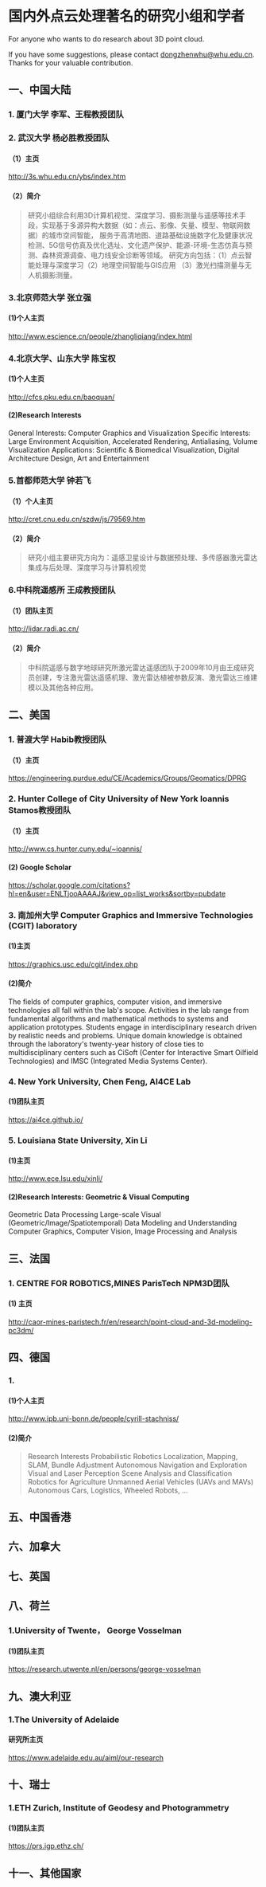 # 国内外点云处理著名的研究小组和学者
For anyone who wants to do research about 3D point cloud.

If you have some suggestions, please contact dongzhenwhu@whu.edu.cn. Thanks for your valuable contribution.
## 一、中国大陆
### 1. 厦门大学 李军、王程教授团队
### 2. 武汉大学 杨必胜教授团队
#### （1）主页
http://3s.whu.edu.cn/ybs/index.htm
#### （2）简介
> 研究小组综合利用3D计算机视觉、深度学习、摄影测量与遥感等技术手段，实现基于多源异构大数据（如：点云、影像、矢量、模型、物联网数据）的城市空间智能，
服务于高清地图、道路基础设施数字化及健康状况检测、5G信号仿真及优化选址、文化遗产保护、能源-环境-生态仿真与预测、森林资源调查、电力线安全诊断等领域。
研究方向包括：（1）点云智能处理与深度学习（2）地理空间智能与GIS应用 （3）激光扫描测量与无人机摄影测量。
### 3.北京师范大学 张立强
#### (1)个人主页
http://www.escience.cn/people/zhangliqiang/index.html
### 4.北京大学、山东大学 陈宝权
#### (1)个人主页
http://cfcs.pku.edu.cn/baoquan/
#### (2)Research Interests
General Interests: Computer Graphics and Visualization
Specific Interests: Large Environment Acquisition, Accelerated Rendering, Antialiasing, Volume Visualization
Applications: Scientific & Biomedical Visualization, Digital Architecture Design, Art and Entertainment
### 5.首都师范大学 钟若飞
#### （1）个人主页
http://cret.cnu.edu.cn/szdw/js/79569.htm
#### （2）简介
> 研究小组主要研究方向为：遥感卫星设计与数据预处理、多传感器激光雷达集成与后处理、深度学习与计算机视觉
### 6.中科院遥感所 王成教授团队
#### （1）团队主页
http://lidar.radi.ac.cn/
#### （2）简介
> 中科院遥感与数字地球研究所激光雷达遥感团队于2009年10月由王成研究员创建，专注激光雷达遥感机理、激光雷达植被参数反演、激光雷达三维建模以及其他各种应用。
## 二、美国
### 1. 普渡大学 Habib教授团队
#### （1）主页
https://engineering.purdue.edu/CE/Academics/Groups/Geomatics/DPRG
### 2. Hunter College of City University of New York Ioannis Stamos教授团队
#### （1）主页
http://www.cs.hunter.cuny.edu/~ioannis/
####  (2) Google Scholar
https://scholar.google.com/citations?hl=en&user=ENLTjooAAAAJ&view_op=list_works&sortby=pubdate
### 3. 南加州大学 Computer Graphics and Immersive Technologies (CGIT) laboratory
#### (1)主页
https://graphics.usc.edu/cgit/index.php
#### (2)简介
The fields of computer graphics, computer vision, and immersive technologies all fall within the lab's scope. Activities in the lab range from fundamental algorithms and mathematical methods to systems and application prototypes. Students engage in interdisciplinary research driven by realistic needs and problems. Unique domain knowledge is obtained through the laboratory's twenty-year history of close ties to multidisciplinary centers such as CiSoft (Center for Interactive Smart Oilfield Technologies) and IMSC (Integrated Media Systems Center).
### 4. New York University, Chen Feng, AI4CE Lab
#### (1)团队主页
https://ai4ce.github.io/
### 5. Louisiana State University, Xin Li
#### (1)主页
http://www.ece.lsu.edu/xinli/
#### (2)Research Interests: Geometric & Visual Computing
Geometric Data Processing
Large-scale Visual (Geometric/Image/Spatiotemporal) Data Modeling and Understanding
Computer Graphics, Computer Vision, Image Processing and Analysis
## 三、法国
### 1. CENTRE FOR ROBOTICS,MINES ParisTech NPM3D团队
####  (1) 主页
http://caor-mines-paristech.fr/en/research/point-cloud-and-3d-modeling-pc3dm/
## 四、德国
### 1.
#### (1)个人主页
http://www.ipb.uni-bonn.de/people/cyrill-stachniss/
#### (2)简介
> Research Interests
Probabilistic Robotics
Localization, Mapping, SLAM, Bundle Adjustment
Autonomous Navigation and Exploration
Visual and Laser Perception
Scene Analysis and Classification
Robotics for Agriculture
Unmanned Aerial Vehicles (UAVs and MAVs)
Autonomous Cars, Logistics, Wheeled Robots, …
## 五、中国香港
## 六、加拿大
## 七、英国
## 八、荷兰
### 1.University of Twente， George Vosselman
#### (1)团队主页
https://research.utwente.nl/en/persons/george-vosselman
## 九、澳大利亚
### 1.The University of Adelaide
#### 研究所主页
https://www.adelaide.edu.au/aiml/our-research
## 十、瑞士
### 1.ETH Zurich, Institute of Geodesy and Photogrammetry
#### (1)团队主页
https://prs.igp.ethz.ch/
## 十一、其他国家

